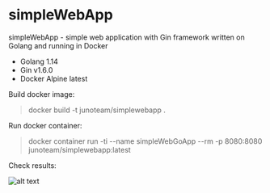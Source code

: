 # simpleWebApp
simpleWebApp - simple web application with Gin framework written on Golang and running in Docker

- Golang 1.14 
- Gin v1.6.0
- Docker Alpine latest

Build docker image: 
> docker build -t junoteam/simplewebapp .

Run docker container: 
> docker container run -ti --name simpleWebGoApp --rm -p 8080:8080 junoteam/simplewebapp:latest

Check results:  

![alt text](https://imgur.com/Bo75A8h "Logo Title Text 1")

